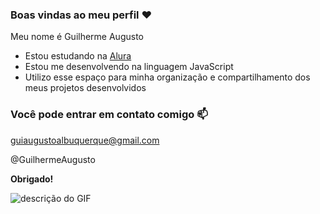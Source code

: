 ### Boas vindas ao meu perfil ❤️

Meu nome é Guilherme Augusto

- Estou estudando na [Alura](https://www.alura.com.br)
- Estou me desenvolvendo na linguagem JavaScript
- Utilizo esse espaço para minha organização e compartilhamento dos meus projetos desenvolvidos

### Você pode entrar em contato comigo 📫

guiaugustoalbuquerque@gmail.com

@GuilhermeAugusto

**Obrigado!**

![descrição do GIF](https://media1.tenor.com/m/OaCCURoy4CIAAAAd/suuui-siuuu.gif)
